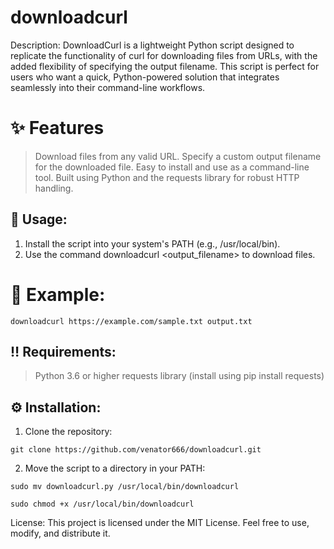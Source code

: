 # downloadcurl

Description:
DownloadCurl is a lightweight Python script designed to replicate the functionality of curl for downloading files from URLs, with the added flexibility of specifying the output filename. This script is perfect for users who want a quick, Python-powered solution that integrates seamlessly into their command-line workflows.

# ✨ Features
> Download files from any valid URL.
> Specify a custom output filename for the downloaded file.
> Easy to install and use as a command-line tool.
> Built using Python and the requests library for robust HTTP handling.

## 🌊 Usage:
1. Install the script into your system's PATH (e.g., /usr/local/bin).
2. Use the command downloadcurl <URL> <output_filename> to download files.

# 🤸 Example:

```
downloadcurl https://example.com/sample.txt output.txt
```

## ‼️ Requirements:
> Python 3.6 or higher
> requests library (install using pip install requests)

## ⚙️ Installation:
1. Clone the repository:

```
git clone https://github.com/venator666/downloadcurl.git
```

2. Move the script to a directory in your PATH:

```
sudo mv downloadcurl.py /usr/local/bin/downloadcurl
```

```
sudo chmod +x /usr/local/bin/downloadcurl
```

License:
This project is licensed under the MIT License. Feel free to use, modify, and distribute it.
